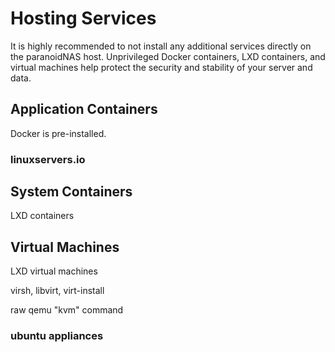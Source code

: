 # Hosting Services

It is highly recommended to not install any additional services directly on the paranoidNAS host. 
Unprivileged Docker containers, LXD containers, and virtual machines help protect the security and stability of your server and data.

## Application Containers

Docker is pre-installed. 

### linuxservers.io

## System Containers

LXD containers

## Virtual Machines

LXD virtual machines

virsh, libvirt, virt-install

raw qemu "kvm" command

### ubuntu appliances
